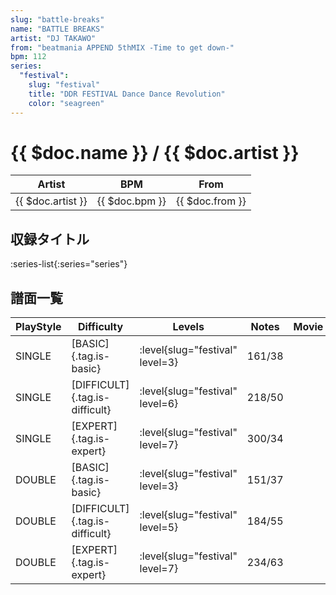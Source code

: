 ```yaml
---
slug: "battle-breaks"
name: "BATTLE BREAKS"
artist: "DJ TAKAWO"
from: "beatmania APPEND 5thMIX -Time to get down-"
bpm: 112
series:
  "festival":
    slug: "festival"
    title: "DDR FESTIVAL Dance Dance Revolution"
    color: "seagreen"
---
```


# {{ $doc.name }} / {{ $doc.artist }}

|Artist|BPM|From|
|------|---|----|
|{{ $doc.artist }}|{{ $doc.bpm }}|{{ $doc.from }}|

## 収録タイトル

:series-list{:series="series"}

## 譜面一覧

|PlayStyle|Difficulty|Levels|Notes|Movie|
|---------|----------|------|-----|-----|
|SINGLE|[BASIC]{.tag.is-basic}|:level{slug="festival" level=3}|161/38||
|SINGLE|[DIFFICULT]{.tag.is-difficult}|:level{slug="festival" level=6}|218/50||
|SINGLE|[EXPERT]{.tag.is-expert}|:level{slug="festival" level=7}|300/34||
|DOUBLE|[BASIC]{.tag.is-basic}|:level{slug="festival" level=3}|151/37||
|DOUBLE|[DIFFICULT]{.tag.is-difficult}|:level{slug="festival" level=5}|184/55||
|DOUBLE|[EXPERT]{.tag.is-expert}|:level{slug="festival" level=7}|234/63||

